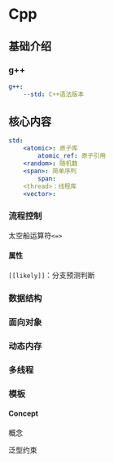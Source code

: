 # Cpp

## 基础介绍

### g++

```yaml
g++:
    --std: C++语法版本
```



## 核心内容
```yaml
std:
    <atomic>: 原子库
        atomic_ref: 原子引用
    <random>: 随机数
    <span>: 简单序列
        span:
    <thread>：线程库
    <vector>:
```

### 流程控制

太空船运算符`<=>`

#### 属性

`[[likely]]`：分支预测判断



### 数据结构






### 面向对象






### 动态内存



### 多线程



### 模板

#### Concept

概念

泛型约束



